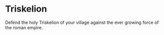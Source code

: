 # Triskelion
Defend the holy Triskelion of your village against the ever growing force of the roman empire.
